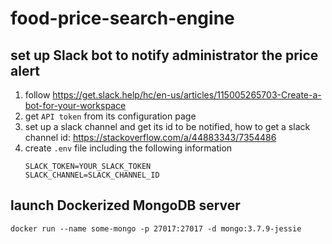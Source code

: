 # food-price-search-engine

## set up Slack bot to notify administrator the price alert

1. follow
https://get.slack.help/hc/en-us/articles/115005265703-Create-a-bot-for-your-workspace
2. get `API token` from its configuration page
3. set up a slack channel and get its id to be notified, how to get a slack channel id: https://stackoverflow.com/a/44883343/7354486
4. create `.env` file including the following information
    ```
    SLACK_TOKEN=YOUR_SLACK_TOKEN
    SLACK_CHANNEL=SLACK_CHANNEL_ID
    ```
## launch Dockerized MongoDB server

```
docker run --name some-mongo -p 27017:27017 -d mongo:3.7.9-jessie
```

